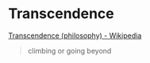 # Transcendence

<a href="https://en.wikipedia.org/wiki/Transcendence_(philosophy)" target="_blank">Transcendence (philosophy) - Wikipedia</a>

> climbing or going beyond
